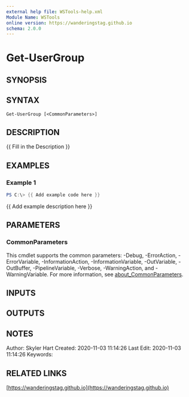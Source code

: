 ```yaml
---
external help file: WSTools-help.xml
Module Name: WSTools
online version: https://wanderingstag.github.io
schema: 2.0.0
---
```


# Get-UserGroup

## SYNOPSIS

## SYNTAX

```
Get-UserGroup [<CommonParameters>]
```

## DESCRIPTION
{{ Fill in the Description }}

## EXAMPLES

### Example 1
```powershell
PS C:\> {{ Add example code here }}
```

{{ Add example description here }}

## PARAMETERS

### CommonParameters
This cmdlet supports the common parameters: -Debug, -ErrorAction, -ErrorVariable, -InformationAction, -InformationVariable, -OutVariable, -OutBuffer, -PipelineVariable, -Verbose, -WarningAction, and -WarningVariable. For more information, see [about_CommonParameters](http://go.microsoft.com/fwlink/?LinkID=113216).

## INPUTS

## OUTPUTS

## NOTES
Author: Skyler Hart
Created: 2020-11-03 11:14:26
Last Edit: 2020-11-03 11:14:26
Keywords:

## RELATED LINKS

[https://wanderingstag.github.io](https://wanderingstag.github.io)

